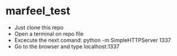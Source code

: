 # marfeel_test


- Just clone this repo
- Open a terminal on repo file 
- Excecute the next comand: python -m SimpleHTTPServer 1337
- Go to the browser and type localhost:1337
